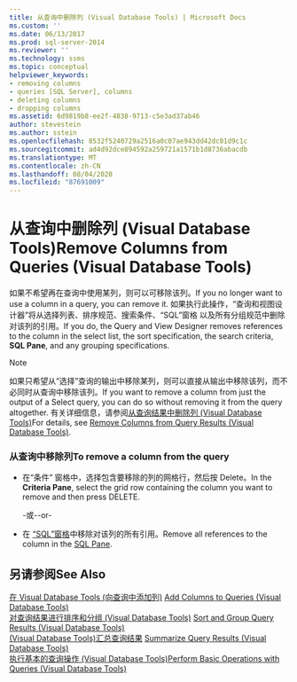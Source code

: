 ```yaml
---
title: 从查询中删除列 (Visual Database Tools) | Microsoft Docs
ms.custom: ''
ms.date: 06/13/2017
ms.prod: sql-server-2014
ms.reviewer: ''
ms.technology: ssms
ms.topic: conceptual
helpviewer_keywords:
- removing columns
- queries [SQL Server], columns
- deleting columns
- dropping columns
ms.assetid: 6d9819b8-ee2f-4838-9713-c5e3ad37ab46
author: stevestein
ms.author: sstein
ms.openlocfilehash: 8532f5240729a2516a0c07ae943dd42dc01d9c1c
ms.sourcegitcommit: ad4d92dce894592a259721a1571b1d8736abacdb
ms.translationtype: MT
ms.contentlocale: zh-CN
ms.lasthandoff: 08/04/2020
ms.locfileid: "87691009"
---
```

# <a name="remove-columns-from-queries-visual-database-tools"></a><span data-ttu-id="892a4-102">从查询中删除列 (Visual Database Tools)</span><span class="sxs-lookup"><span data-stu-id="892a4-102">Remove Columns from Queries (Visual Database Tools)</span></span>
  <span data-ttu-id="892a4-103">如果不希望再在查询中使用某列，则可以可移除该列。</span><span class="sxs-lookup"><span data-stu-id="892a4-103">If you no longer want to use a column in a query, you can remove it.</span></span> <span data-ttu-id="892a4-104">如果执行此操作，“查询和视图设计器”将从选择列表、排序规范、搜索条件、“SQL”窗格  以及所有分组规范中删除对该列的引用。</span><span class="sxs-lookup"><span data-stu-id="892a4-104">If you do, the Query and View Designer removes references to the column in the select list, the sort specification, the search criteria, **SQL Pane**, and any grouping specifications.</span></span>  
  
> [!NOTE]  
>  <span data-ttu-id="892a4-105">如果只希望从“选择”查询的输出中移除某列，则可以直接从输出中移除该列，而不必同时从查询中移除该列。</span><span class="sxs-lookup"><span data-stu-id="892a4-105">If you want to remove a column from just the output of a Select query, you can do so without removing it from the query altogether.</span></span> <span data-ttu-id="892a4-106">有关详细信息，请参阅[从查询结果中删除列 (Visual Database Tools)](visual-database-tools.md)</span><span class="sxs-lookup"><span data-stu-id="892a4-106">For details, see [Remove Columns from Query Results &#40;Visual Database Tools&#41;](visual-database-tools.md).</span></span>  
  
### <a name="to-remove-a-column-from-the-query"></a><span data-ttu-id="892a4-107">从查询中移除列</span><span class="sxs-lookup"><span data-stu-id="892a4-107">To remove a column from the query</span></span>  
  
-   <span data-ttu-id="892a4-108">在“条件”  窗格中，选择包含要移除的列的网格行，然后按 Delete。</span><span class="sxs-lookup"><span data-stu-id="892a4-108">In the **Criteria Pane**, select the grid row containing the column you want to remove and then press DELETE.</span></span>  
  
     <span data-ttu-id="892a4-109">-或-</span><span class="sxs-lookup"><span data-stu-id="892a4-109">-or-</span></span>  
  
-   <span data-ttu-id="892a4-110">在 [“SQL”窗格](sql-pane-visual-database-tools.md)中移除对该列的所有引用。</span><span class="sxs-lookup"><span data-stu-id="892a4-110">Remove all references to the column in the [SQL Pane](sql-pane-visual-database-tools.md).</span></span>  
  
## <a name="see-also"></a><span data-ttu-id="892a4-111">另请参阅</span><span class="sxs-lookup"><span data-stu-id="892a4-111">See Also</span></span>  
 <span data-ttu-id="892a4-112">[在 Visual Database Tools &#40;向查询中添加列&#41;](add-columns-to-queries-visual-database-tools.md) </span><span class="sxs-lookup"><span data-stu-id="892a4-112">[Add Columns to Queries &#40;Visual Database Tools&#41;](add-columns-to-queries-visual-database-tools.md) </span></span>  
 <span data-ttu-id="892a4-113">[对查询结果进行排序和分组 &#40;Visual Database Tools&#41;](sort-and-group-query-results-visual-database-tools.md) </span><span class="sxs-lookup"><span data-stu-id="892a4-113">[Sort and Group Query Results &#40;Visual Database Tools&#41;](sort-and-group-query-results-visual-database-tools.md) </span></span>  
 <span data-ttu-id="892a4-114">[&#40;Visual Database Tools&#41;汇总查询结果](summarize-query-results-visual-database-tools.md) </span><span class="sxs-lookup"><span data-stu-id="892a4-114">[Summarize Query Results &#40;Visual Database Tools&#41;](summarize-query-results-visual-database-tools.md) </span></span>  
 [<span data-ttu-id="892a4-115">执行基本的查询操作 (Visual Database Tools)</span><span class="sxs-lookup"><span data-stu-id="892a4-115">Perform Basic Operations with Queries &#40;Visual Database Tools&#41;</span></span>](perform-basic-operations-with-queries-visual-database-tools.md)  
  
  
